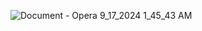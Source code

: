 ![Document - Opera 9_17_2024 1_45_43 AM](https://github.com/user-attachments/assets/3189df7d-a1ca-4393-9266-d6dd73803b5f)
